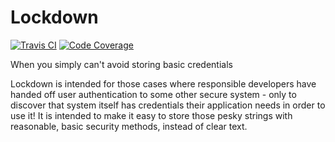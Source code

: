 # Lockdown

[![Travis CI](https://img.shields.io/travis/Corona-IDE/lockdown.svg)](https://travis-ci.org/Corona-IDE/lockdown) [![Code Coverage](https://img.shields.io/codecov/c/github/Corona-IDE/lockdown.svg)](https://codecov.io/github/Corona-IDE/lockdown)

When you simply can't avoid storing basic credentials

Lockdown is intended for those cases where responsible developers have handed off user authentication to some other secure system - only to discover that system itself has credentials their application needs in order to use it! It is intended to make it easy to store those pesky strings with reasonable, basic security methods, instead of clear text.
